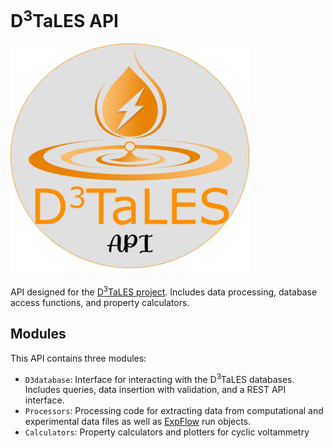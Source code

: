 # D<sup>3</sup>TaLES API 
![](D3TaLES_api_logo.png)


API designed for the [D<sup>3</sup>TaLES project](https://d3tales.as.uky.edu/). Includes data processing, database access functions, and property calculators.


## Modules 
This API contains three modules: 
* `D3database`: Interface for interacting with the D<sup>3</sup>TaLES databases. Includes 
queries, data insertion with validation, and a REST API interface.
* `Processors`: Processing code for extracting data from computational and experimental
data files as well as [ExpFlow](https://d3tales.as.uky.edu/expflow) run objects. 
* `Calculators`: Property calculators and plotters for cyclic voltammetry
